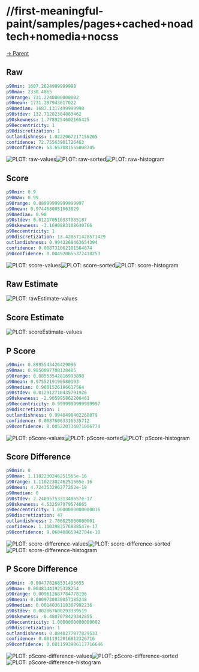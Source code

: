 
# //first-meaningful-paint/samples/pages+cached+noadtech+nomedia+nocss

[→ Parent](../..)


## Raw


```yaml
p90min: 1607.2624999999998
p90max: 2338.4865
p90range: 731.2240000000002
p90mean: 1731.297943617022
p90median: 1687.1317499999998
p90stdev: 132.71282304863462
p90skewness: 1.7789254602165425
p90eccentricity: 1
p90discretization: 1
outlandishness: 1.0222067217156205
confidence: 72.75563901726463
p90confidence: 53.657081555008745

```

![PLOT: raw-values](./raw/values.svg)![PLOT: raw-sorted](./raw/sorted.svg)![PLOT: raw-histogram](./raw/histogram.svg)
## Score


```yaml
p90min: 0.9
p90max: 0.99
p90range: 0.08999999999999997
p90mean: 0.9744680851063829
p90median: 0.98
p90stdev: 0.012170510337085187
p90skewness: -3.1690883108640766
p90eccentricity: 1
p90discretization: 13.428571428571429
outlandishness: 0.9943268463654394
confidence: 0.008731062101564874
p90confidence: 0.004920655372418253

```

![PLOT: score-values](./score/values.svg)![PLOT: score-sorted](./score/sorted.svg)![PLOT: score-histogram](./score/histogram.svg)
## Raw Estimate

![PLOT: rawEstimate-values](./rawEstimate/values.svg)
## Score Estimate

![PLOT: scoreEstimate-values](./scoreEstimate/values.svg)
## P Score


```yaml
p90min: 0.8995543426429096
p90max: 0.9850897708128485
p90range: 0.08553542816993898
p90mean: 0.9755219190580193
p90median: 0.9801526196617564
p90stdev: 0.012912710435791926
p90skewness: -2.905995862206461
p90eccentricity: 0.9999999999999997
p90discretization: 1
outlandishness: 0.9940498402268079
confidence: 0.00876063316535712
p90confidence: 0.005220734071006774

```

![PLOT: pScore-values](./pScore/values.svg)![PLOT: pScore-sorted](./pScore/sorted.svg)![PLOT: pScore-histogram](./pScore/histogram.svg)
## Score Difference


```yaml
p90min: 0
p90max: 1.1102230246251565e-16
p90range: 1.1102230246251565e-16
p90mean: 4.724353296277262e-18
p90median: 0
p90stdev: 2.2409575331340657e-17
p90skewness: 4.532597979574665
p90eccentricity: 1.0000000000000016
p90discretization: 47
outlandishness: 2.706025000000001
confidence: 1.1103983576888547e-17
p90confidence: 9.06040865942704e-18

```

![PLOT: score-difference-values](./score-difference/values.svg)![PLOT: score-difference-sorted](./score-difference/sorted.svg)![PLOT: score-difference-histogram](./score-difference/histogram.svg)
## P Score Difference


```yaml
p90min: -0.004778268531495655
p90max: 0.00483441925328254
p90range: 0.009612687784778196
p90mean: 0.0009730830057185248
p90median: 0.0014036118387992236
p90stdev: 0.002867600293339519
p90skewness: -0.4807078429342855
p90eccentricity: 1.0000000000000002
p90discretization: 1
outlandishness: 0.8848277877829533
confidence: 0.0011912016812326716
p90confidence: 0.0011593986117716646

```

![PLOT: pScore-difference-values](./pScore-difference/values.svg)![PLOT: pScore-difference-sorted](./pScore-difference/sorted.svg)![PLOT: pScore-difference-histogram](./pScore-difference/histogram.svg)